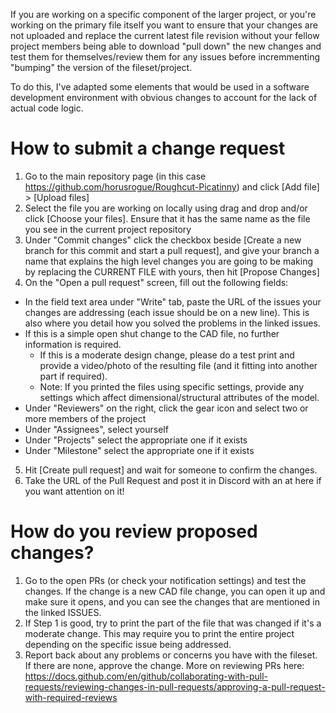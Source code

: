 If you are working on a specific component of the larger project, or you're working on the primary file itself you want to ensure that your changes
are not uploaded and replace the current latest file revision without your fellow project members being able to download "pull down" the new changes
and test them for themselves/review them for any issues before incremmenting "bumping" the version of the fileset/project. 

To do this, I've adapted some elements that would be used in a software development environment with obvious changes to account for the lack of
actual code logic.

# How to submit a change request

1. Go to the main repository page (in this case https://github.com/horusrogue/Roughcut-Picatinny) and click [Add file] > [Upload files]
2. Select the file you are working on locally using drag and drop and/or click [Choose your files]. Ensure that it has the same name as the file
you see in the current project repository
3. Under "Commit changes" click the checkbox beside [Create a new branch for this commit and start a pull request], and give your branch a name
that explains the high level changes you are going to be making by replacing the CURRENT FILE with yours, then hit [Propose Changes]
4. On the "Open a pull request" screen, fill out the following fields:

- In the field text area under "Write" tab, paste the URL of the issues your changes are addressing (each issue should be on a new line). This is
also where you detail how you solved the problems in the linked issues. 
- If this is a simple open shut change to the CAD file, no further information is required. 
  - If this is a moderate design change, please do a test print and provide a video/photo of the resulting file (and it fitting into another part if
required). 
  - Note: If you printed the files using specific settings, provide any settings which affect dimensional/structural attributes of the model. 
- Under "Reviewers" on the right, click the gear icon and select two or more members of the project
- Under "Assignees", select yourself
- Under "Projects" select the appropriate one if it exists
- Under "Milestone" select the appropriate one if it exists

5. Hit [Create pull request] and wait for someone to confirm the changes.
6. Take the URL of the Pull Request and post it in Discord with an at here if you want attention on it!

# How do you review proposed changes? 
1. Go to the open PRs (or check your notification settings) and test the changes. If the change is a new CAD file change, you can open it up and
make sure it opens, and you can see the changes that are mentioned in the linked ISSUES.
2. If Step 1 is good, try to print the part of the file that was changed if it's a moderate change. This may require you to print the entire
project depending on the specific issue being addressed. 
3. Report back about any problems or concerns you have with the fileset. If there are none, approve the change. More on reviewing PRs here:
https://docs.github.com/en/github/collaborating-with-pull-requests/reviewing-changes-in-pull-requests/approving-a-pull-request-with-required-reviews
